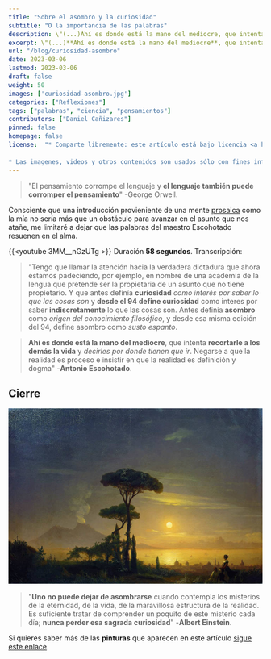 ```yaml
---
title: "Sobre el asombro y la curiosidad"
subtitle: "O la importancia de las palabras"
description: \"(...)Ahí es donde está la mano del mediocre, que intenta recortarle a los demás la vida y decirles por donde tienen que ir. Negarse a que la realidad es proceso e insistir en que la realidad es definición y dogma\" -Antonio Escohotado.
excerpt: \"(...)**Ahí es donde está la mano del mediocre**, que intenta **recortarle a los demás la vida** y *decirles por donde tienen que ir*. Negarse a que la realidad es proceso e insistir en que la realidad es definición y dogma\" -**Antonio Escohotado**.
url: "/blog/curiosidad-asombro"
date: 2023-03-06
lastmod: 2023-03-06
draft: false
weight: 50
images: ['curiosidad-asombro.jpg']
categories: ["Reflexiones"]
tags: ["palabras", "ciencia", "pensamientos"]
contributors: ["Daniel Cañizares"]
pinned: false
homepage: false
license:  "* Comparte libremente: este artículo está bajo licencia <a href=\"http://creativecommons.org/licenses/by/4.0/\" target=\"_blank\">CCBY</a>.

* Las imagenes, videos y otros contenidos son usados sólo con fines informativos/educativos y son propiedad de sus respectivos dueños."
---
```


> "El pensamiento corrompe el lenguaje y **el lenguaje también puede corromper el pensamiento**" -George Orwell.

Consciente que una introducción provieniente de una mente <a href="/docs/espanol/palabras/#prosaico-" target="_blank">prosaica</a> como la mía no sería más que un obstáculo para avanzar en el asunto que nos atañe, me limitaré a dejar que las palabras del maestro Escohotado resuenen en el alma.

{{<youtube 3MM__nGzUTg >}}
Duración **58 segundos**. Transcripción:

> "Tengo que llamar la atención hacia la verdadera dictadura que ahora estamos padeciendo, por ejemplo, en nombre de una academia de la lengua que pretende ser la propietaria de un asunto que no tiene propietario. Y que antes definía **curiosidad** *como interés por saber lo que las cosas son* y **desde el 94 define curiosidad** como interes por saber **indiscretamente** lo que las cosas son. Antes definia **asombro** como *origen del conocimiento filosófico*, y desde esa misma edición del 94, define asombro como *susto espanto*.

> **Ahí es donde está la mano del mediocre**, que intenta **recortarle a los demás la vida** y *decirles por donde tienen que ir*. Negarse a que la realidad es proceso e insistir en que la realidad es definición y dogma" -**Antonio Escohotado**.

## Cierre

![Albert Einstein](paisaje.jpg)

> "**Uno no puede dejar de asombrarse** cuando contempla los misterios de la eternidad, de la vida, de la maravillosa estructura de la realidad. Es suficiente tratar de comprender un poquito de este misterio cada día; **nunca perder esa sagrada curiosidad**" -**Albert Einstein**.

Si quieres saber más de las **pinturas** que aparecen en este artículo <a href="/docs/arte/pinturas/" target="_blank">sigue este enlace</a>.
